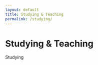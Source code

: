 ```yaml
---
layout: default
title: Studying & Teaching
permalink: /studying/
---
```


# Studying & Teaching
Studying